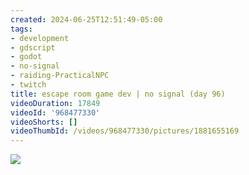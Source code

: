```yaml
---
created: 2024-06-25T12:51:49-05:00
tags:
- development
- gdscript
- godot
- no-signal
- raiding-PracticalNPC
- twitch
title: escape room game dev | no signal (day 96)
videoDuration: 17849
videoId: '968477330'
videoShorts: []
videoThumbId: /videos/968477330/pictures/1881655169
---
```


![](20240625175149.jpg)
